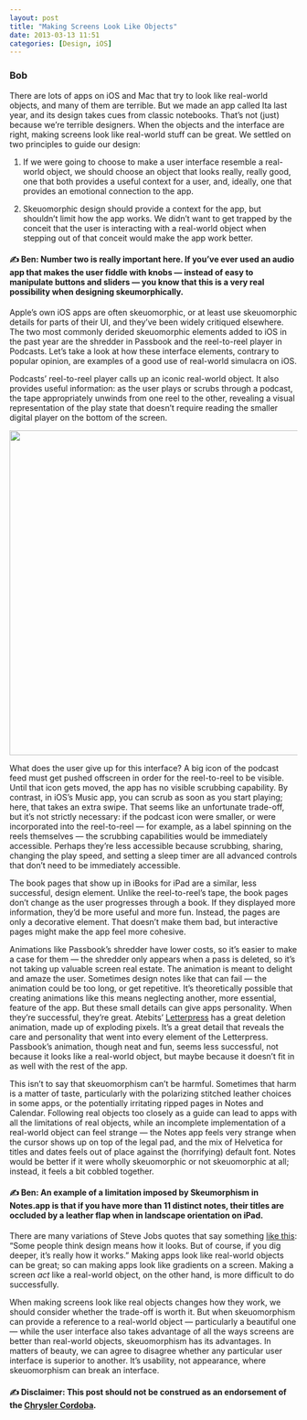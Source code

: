 ```yaml
---
layout: post
title: "Making Screens Look Like Objects"
date: 2013-03-13 11:51
categories: [Design, iOS]
---
```

### Bob
There are lots of apps on iOS and Mac that try to look like real-world objects, and many of them are terrible. But we made an app called Ita last year, and its design takes cues from classic notebooks. That’s not (just) because we’re terrible designers. When the objects and the interface are right, making screens look like real-world stuff can be great. We settled on two principles to guide our design:

1. If we were going to choose to make a user interface resemble a real-world object, we should choose an object that looks really, really good, one that both provides a useful context for a user, and, ideally, one that provides an emotional connection to the app.

2. Skeuomorphic design should provide a context for the app, but shouldn’t limit how the app works. We didn’t want to get trapped by the conceit that the user is interacting with a real-world object when stepping out of that conceit would make the app work better.

#### &#9997; Ben: Number two is really important here. If you’ve ever used an audio app that makes the user fiddle with knobs — instead of easy to manipulate buttons and sliders — you know that this is a very real possibility when designing skeumorphically.

Apple’s own iOS apps are often skeuomorphic, or at least use skeuomorphic details for parts of their UI, and they’ve been widely critiqued elsewhere. The two most commonly derided skeuomorphic elements added to iOS in the past year are the shredder in Passbook and the reel-to-reel player in Podcasts. Let’s take a look at how these interface elements, contrary to popular opinion, are examples of a good use of real-world simulacra on iOS.

Podcasts’ reel-to-reel player calls up an iconic real-world object. It also provides useful information: as the user plays or scrubs through a podcast, the tape appropriately unwinds from one reel to the other, revealing a visual representation of the play state that doesn’t require reading the smaller digital player on the bottom of the screen.

<img src="/blog/images/podcasts-icon-and-controls.jpg" width="660" height="568" />

What does the user give up for this interface? A big icon of the podcast feed must get pushed offscreen in order for the reel-to-reel to be visible. Until that icon gets moved, the app has no visible scrubbing capability. By contrast, in iOS’s Music app, you can scrub as soon as you start playing; here, that takes an extra swipe. That seems like an unfortunate trade-off, but it’s not strictly necessary: if the podcast icon were smaller, or were incorporated into the reel-to-reel — for example, as a label spinning on the reels themselves — the scrubbing capabilities would be immediately accessible. Perhaps they’re less accessible because scrubbing, sharing, changing the play speed, and setting a sleep timer are all advanced controls that don’t need to be immediately accessible.

The book pages that show up in iBooks for iPad are a similar, less successful, design element. Unlike the reel-to-reel’s tape, the book pages don’t change as the user progresses through a book. If they displayed more information, they’d be more useful and more fun. Instead, the pages are only a decorative element. That doesn’t make them bad, but interactive pages might make the app feel more cohesive.

Animations like Passbook’s shredder have lower costs, so it’s easier to make a case for them — the shredder only appears when a pass is deleted, so it’s not taking up valuable screen real estate. The animation is meant to delight and amaze the user. Sometimes design notes like that can fail — the animation could be too long, or get repetitive. It’s theoretically possible that creating animations like this means neglecting another, more essential, feature of the app. But these small details can give apps personality. When they’re successful, they’re great. Atebits’ [Letterpress](http://www.atebits.com/letterpress/) has a great deletion animation, made up of exploding pixels. It’s a great detail that reveals the care and personality that went into every element of the Letterpress. Passbook’s animation, though neat and fun, seems less successful, not because it looks like a real-world object, but maybe because it doesn’t fit in as well with the rest of the app.

This isn’t to say that skeuomorphism can’t be harmful. Sometimes that harm is a matter of taste, particularly with the polarizing stitched leather choices in some apps, or the potentially irritating ripped pages in Notes and Calendar. Following real objects too closely as a guide can lead to apps with all the limitations of real objects, while an incomplete implementation of a real-world object can feel strange — the Notes app feels very strange when the cursor shows up on top of the legal pad, and the mix of Helvetica for titles and dates feels out of place against the (horrifying) default font. Notes would be better if it were wholly skeuomorphic or not skeuomorphic at all; instead, it feels a bit cobbled together.

#### &#9997; Ben: An example of a limitation imposed by Skeumorphism in Notes.app is that if you have more than 11 distinct notes, their titles are occluded by a leather flap when in landscape orientation on iPad.

There are many variations of Steve Jobs quotes that say something [like this](http://blogs.wsj.com/digits/2011/08/24/steve-jobss-best-quotes/): “Some people think design means how it looks. But of course, if you dig deeper, it’s really how it works.” Making apps look like real-world objects can be great; so can making apps look like gradients on a screen. Making a screen *act* like a real-world object, on the other hand, is more difficult to do successfully.

When making screens look like real objects changes how they work, we should consider whether the trade-off is worth it. But when skeuomorphism can provide a reference to a real-world object — particularly a beautiful one — while the user interface also takes advantage of all the ways screens are better than real-world objects, skeuomorphism has its advantages. In matters of beauty, we can agree to disagree whether any particular user interface is superior to another. It’s usability, not appearance, where skeuomorphism can break an interface.

#### &#9997; Disclaimer: This post should not be construed as an endorsement of the [Chrysler Cordoba](/blog/images/cordoba.jpg).